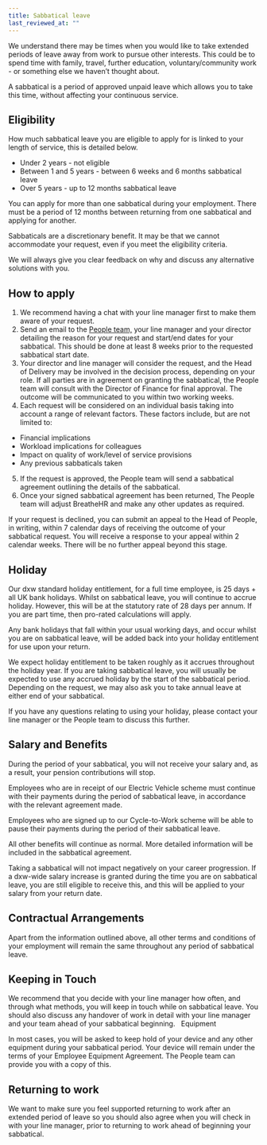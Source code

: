 ```yaml
---
title: Sabbatical leave
last_reviewed_at: ""
---
```

We understand there may be times when you would like to take extended periods of leave away from work to pursue other interests. This could be to spend time with family, travel, further education, voluntary/community work - or something else we haven’t thought about. 

A sabbatical is a period of approved unpaid leave which allows you to take this time, without affecting your continuous service. 



## **Eligibility**

How much sabbatical leave you are eligible to apply for is linked to your length of service, this is detailed below.

* Under 2 years - not eligible
* Between 1 and 5 years - between 6 weeks and 6 months sabbatical leave
* Over 5 years - up to 12 months sabbatical leave

You can apply for more than one sabbatical during your employment. There must be a period of 12 months between returning from one sabbatical and applying for another.

Sabbaticals are a discretionary benefit. It may be that we cannot accommodate your request, even if you meet the eligibility criteria.

We will always give you clear feedback on why and discuss any alternative solutions with you. 



## **How to apply**

1. We recommend having a chat with your line manager first to make them aware of your request.
2. Send an email to the [People team,](mailto:peopleteam@dxw.com) your line manager and your director detailing the reason for your request and start/end dates for your sabbatical. This should be done at least 8 weeks prior to the requested sabbatical start date. 
3. Your director and line manager will consider the request, and the Head of Delivery may be involved in the decision process, depending on your role. If all parties are in agreement on granting the sabbatical, the People team will consult with the Director of Finance for final approval. The outcome will be communicated to you within two working weeks.
4. Each request will be considered on an individual basis taking into account a range of relevant factors. These factors include, but are not limited to: 

* Financial implications 
* Workload implications for colleagues
* Impact on quality of work/level of service provisions 
* Any previous sabbaticals taken

5. If the request is approved, the People team will send a sabbatical agreement outlining the details of the sabbatical.
6. Once your signed sabbatical agreement has been returned, The People team will adjust BreatheHR and make any other updates as required. 

If your request is declined, you can submit an appeal to the Head of People, in writing, within 7 calendar days of receiving the outcome of your sabbatical request. You will receive a response to your appeal within 2 calendar weeks. There will be no further appeal beyond this stage.



## **Holiday**

Our dxw standard holiday entitlement, for a full time employee, is 25 days + all UK bank holidays. Whilst on sabbatical leave, you will continue to accrue holiday. However, this will be at the statutory rate of 28 days per annum. If you are part time, then pro-rated calculations will apply. 

Any bank holidays that fall within your usual working days, and occur whilst you are on sabbatical leave, will be added back into your holiday entitlement for use upon your return.

We expect holiday entitlement to be taken roughly as it accrues throughout the holiday year. If you are taking sabbatical leave, you will usually be expected to use any accrued holiday by the start of the sabbatical period. Depending on the request, we may also ask you to take annual leave at either end of your sabbatical.

If you have any questions relating to using your holiday, please contact your line manager or the People team to discuss this further. 



## **Salary and Benefits**

During the period of your sabbatical, you will not receive your salary and, as a result, your pension contributions will stop.

Employees who are in receipt of our Electric Vehicle scheme must continue with their payments during the period of sabbatical leave, in accordance with the relevant agreement made. 

Employees who are signed up to our Cycle-to-Work scheme will be able to pause their payments during the period of their sabbatical leave.

All other benefits will continue as normal. More detailed information will be included in the sabbatical agreement.

Taking a sabbatical will not impact negatively on your career progression. If a dxw-wide salary increase is granted during the time you are on sabbatical leave, you are still eligible to receive this, and this will be applied to your salary from your return date.



## Contractual Arrangements

Apart from the information outlined above, all other terms and conditions of your employment will remain the same throughout any period of sabbatical leave. 



## Keeping in Touch

We recommend that you decide with your line manager how often, and through what methods, you will keep in touch while on sabbatical leave. You should also discuss any handover of work in detail with your line manager and your team ahead of your sabbatical beginning.   Equipment 

In most cases, you will be asked to keep hold of your device and any other equipment during your sabbatical period. Your device will remain under the terms of your Employee Equipment Agreement. The People team can provide you with a copy of this.



## Returning to work [](https://playbook.dxw.com/working-here/pay-pension-and-benefits/#parental-leave)

We want to make sure you feel supported returning to work after an extended period of leave so you should also agree when you will check in with your line manager, prior to returning to work ahead of beginning your sabbatical.